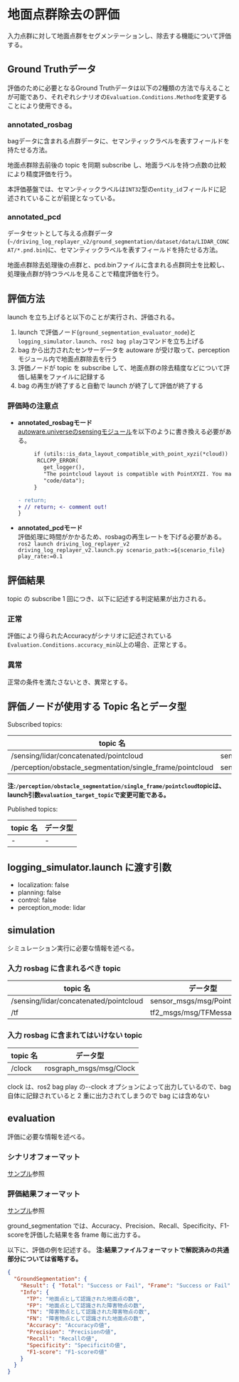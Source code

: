 # 地面点群除去の評価

入力点群に対して地面点群をセグメンテーションし、除去する機能について評価する。

## Ground Truthデータ

評価のために必要となるGround Truthデータは以下の2種類の方法で与えることが可能であり、それぞれシナリオの`Evaluation.Conditions.Method`を変更することにより使用できる。

### annotated_rosbag

bagデータに含まれる点群データに、セマンティックラベルを表すフィールドを持たせる方法。

地面点群除去前後の topic を同期 subscribe し、地面ラベルを持つ点数の比較により精度評価を行う。

本評価基盤では、セマンティックラベルは`INT32`型の`entity_id`フィールドに記述されていることが前提となっている。

### annotated_pcd

データセットとして与える点群データ(`~/driving_log_replayer_v2/ground_segmentation/dataset/data/LIDAR_CONCAT/*.pnd.bin`)に、セマンティックラベルを表すフィールドを持たせる方法。

地面点群除去処理後の点群と、pcd.binファイルに含まれる点群同士を比較し、処理後点群が持つラベルを見ることで精度評価を行う。

## 評価方法

launch を立ち上げると以下のことが実行され、評価される。

1. launch で評価ノード(`ground_segmentation_evaluator_node`)と `logging_simulator.launch`、`ros2 bag play`コマンドを立ち上げる
2. bag から出力されたセンサーデータを autoware が受け取って、perceptionモジュール内で地面点群除去を行う
3. 評価ノードが topic を subscribe して、地面点群の除去精度などについて評価し結果をファイルに記録する
4. bag の再生が終了すると自動で launch が終了して評価が終了する

### 評価時の注意点

- **annotated_rosbagモード**  
   [autoware.universeのsensingモジュール](https://github.com/autowarefoundation/autoware.universe/blob/main/sensing/autoware_pointcloud_preprocessor/src/filter.cpp#L383-L390)を以下のように書き換える必要がある。

  ```diff
       if (utils::is_data_layout_compatible_with_point_xyzi(*cloud)) {
        RCLCPP_ERROR(
          get_logger(),
          "The pointcloud layout is compatible with PointXYZI. You may be using legacy "
          "code/data");
       }

  - return;
  + // return; <- comment out!
  }
  ```

- **annotated_pcdモード**  
   評価処理に時間がかかるため、rosbagの再生レートを下げる必要がある。
  `ros2 launch driving_log_replayer_v2 driving_log_replayer_v2.launch.py scenario_path:=${scenario_file} play_rate:=0.1`

## 評価結果

topic の subscribe 1 回につき、以下に記述する判定結果が出力される。

### 正常

評価により得られたAccuracyがシナリオに記述されている`Evaluation.Conditions.accuracy_min`以上の場合、正常とする。

### 異常

正常の条件を満たさないとき、異常とする。

## 評価ノードが使用する Topic 名とデータ型

Subscribed topics:

| topic 名                                                  | データ型                    |
| --------------------------------------------------------- | --------------------------- |
| /sensing/lidar/concatenated/pointcloud 　　               | sensor_msgs/msg/PointCloud2 |
| /perception/obstacle_segmentation/single_frame/pointcloud | sensor_msgs/msg/PointCloud2 |

**注:`/perception/obstacle_segmentation/single_frame/pointcloud`topicは、launch引数`evaluation_target_topic`で変更可能である。**

Published topics:

| topic 名 | データ型 |
| -------- | -------- |
| -        | -        |

## logging_simulator.launch に渡す引数

- localization: false
- planning: false
- control: false
- perception_mode: lidar

## simulation

シミュレーション実行に必要な情報を述べる。

### 入力 rosbag に含まれるべき topic

| topic 名                               | データ型                    |
| -------------------------------------- | --------------------------- |
| /sensing/lidar/concatenated/pointcloud | sensor_msgs/msg/PointCloud2 |
| /tf                                    | tf2_msgs/msg/TFMessage      |

### 入力 rosbag に含まれてはいけない topic

| topic 名 | データ型                |
| -------- | ----------------------- |
| /clock   | rosgraph_msgs/msg/Clock |

clock は、ros2 bag play の--clock オプションによって出力しているので、bag 自体に記録されていると 2 重に出力されてしまうので bag には含めない

## evaluation

評価に必要な情報を述べる。

### シナリオフォーマット

[サンプル](https://github.com/tier4/driving_log_replayer_v2/blob/develop/sample/ground_segmentation/scenario.ja.yaml)参照

### 評価結果フォーマット

[サンプル](https://github.com/tier4/driving_log_replayer_v2/blob/develop/sample/ground_segmentation/result.json)参照

ground_segmentation では、Accuracy、Precision、Recall、Specificity、F1-scoreを評価した結果を各 frame 毎に出力する。

以下に、評価の例を記述する。
**注:結果ファイルフォーマットで解説済みの共通部分については省略する。**

```json
{
  "GroundSegmentation": {
    "Result": { "Total": "Success or Fail", "Frame": "Success or Fail" },
    "Info": {
      "TP": "地面点として認識された地面点の数",
      "FP": "地面点として認識された障害物点の数",
      "TN": "障害物点として認識された障害物点の数",
      "FN": "障害物点として認識された地面点の数",
      "Accuracy": "Accuracyの値",
      "Precision": "Precisionの値",
      "Recall": "Recallの値",
      "Specificity": "Specificitの値",
      "F1-score": "F1-scoreの値"
    }
  }
}
```

